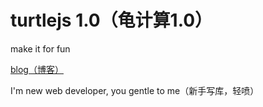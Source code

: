 # turtlejs 1.0（龟计算1.0）

make it for fun

[blog（博客）](http://make-in-china.github.io/turtlejs)

I'm new web developer, you gentle to me（新手写库，轻喷）
